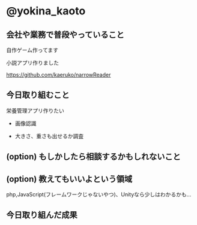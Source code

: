 # @yokina_kaoto

## 会社や業務で普段やっていること
自作ゲーム作ってます

小説アプリ作りました

https://github.com/kaeruko/narrowReader

## 今日取り組むこと

栄養管理アプリ作りたい

 - 画像認識

  - 大きさ、重さも出せるか調査

## (option) もしかしたら相談するかもしれないこと

## (option) 教えてもいいよという領域

php,JavaScript(フレームワークじゃないやつ)、Unityなら少しはわかるかも…

## 今日取り組んだ成果